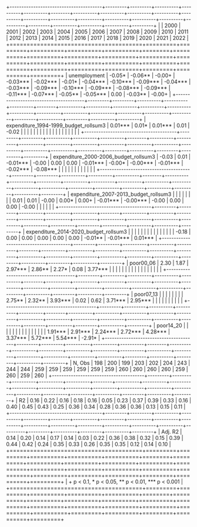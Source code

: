 
+---------------------------------------+---------+---------+----------+----------+----------+--------+----------+----------+----------+----------+----------+----------+----------+----------+----------+----------+----------+----------+---------+----------+---------+----------+---------+
|                                       | 2000    | 2001    | 2002     | 2003     | 2004     | 2005   | 2006     | 2007     | 2008     | 2009     | 2010     | 2011     | 2012     | 2013     | 2014     | 2015     | 2016     | 2017     | 2018    | 2019     | 2020    | 2021     | 2022    |
+=======================================+=========+=========+==========+==========+==========+========+==========+==========+==========+==========+==========+==========+==========+==========+==========+==========+==========+==========+=========+==========+=========+==========+=========+
| unemployment                          | -0.05*  | -0.06** | -0.00+   | -0.03*** | -0.02*** | -0.01* | -0.04*** | -0.10*** | -0.09*** | -0.04*** | -0.03*** | -0.09*** | -0.10*** | -0.09*** | -0.08*** | -0.09*** | -0.11*** | -0.07*** | -0.05** | -0.05*** | 0.00    | -0.03**  | -0.00+  |
+---------------------------------------+---------+---------+----------+----------+----------+--------+----------+----------+----------+----------+----------+----------+----------+----------+----------+----------+----------+----------+---------+----------+---------+----------+---------+
| expenditure_1994-1999_budget_rollsum3 | 0.01*** | 0.01*   | 0.01***  | 0.01     | -0.02    |        |          |          |          |          |          |          |          |          |          |          |          |          |         |          |         |          |         |
+---------------------------------------+---------+---------+----------+----------+----------+--------+----------+----------+----------+----------+----------+----------+----------+----------+----------+----------+----------+----------+---------+----------+---------+----------+---------+
| expenditure_2000-2006_budget_rollsum3 | -0.03   | 0.01    | -0.01*** | -0.00    | 0.00     | 0.00   | -0.01*** | -0.00*   | -0.00*** | -0.01*** | -0.02*** | -0.08*** |          |          |          |          |          |          |         |          |         |          |         |
+---------------------------------------+---------+---------+----------+----------+----------+--------+----------+----------+----------+----------+----------+----------+----------+----------+----------+----------+----------+----------+---------+----------+---------+----------+---------+
| expenditure_2007-2013_budget_rollsum3 |         |         |          |          |          |        |          | 0.01     | 0.01     | -0.00    | 0.00*    | 0.00+    | -0.01*** | -0.00*** | -0.00    | 0.00     | 0.00     | -0.00    |         |          |         |          |         |
+---------------------------------------+---------+---------+----------+----------+----------+--------+----------+----------+----------+----------+----------+----------+----------+----------+----------+----------+----------+----------+---------+----------+---------+----------+---------+
| expenditure_2014-2020_budget_rollsum3 |         |         |          |          |          |        |          |          |          |          |          |          |          |          | -0.18    | 0.00     | 0.00     | 0.00     | 0.00    | 0.00     | -0.01** | -0.01*** | 0.01*** |
+---------------------------------------+---------+---------+----------+----------+----------+--------+----------+----------+----------+----------+----------+----------+----------+----------+----------+----------+----------+----------+---------+----------+---------+----------+---------+
| poor00_06                             | 2.30    | 1.87    | 2.97***  | 2.86**   | 2.27*    | 0.08   | 3.77***  |          |          |          |          |          |          |          |          |          |          |          |         |          |         |          |         |
+---------------------------------------+---------+---------+----------+----------+----------+--------+----------+----------+----------+----------+----------+----------+----------+----------+----------+----------+----------+----------+---------+----------+---------+----------+---------+
| poor07_13                             |         |         |          |          |          |        |          | 2.75**   | 2.32**   | 3.93***  | 0.02     | 0.62     | 3.71***  | 2.95***  |          |          |          |          |         |          |         |          |         |
+---------------------------------------+---------+---------+----------+----------+----------+--------+----------+----------+----------+----------+----------+----------+----------+----------+----------+----------+----------+----------+---------+----------+---------+----------+---------+
| poor14_20                             |         |         |          |          |          |        |          |          |          |          |          |          |          |          | 1.91***  | 2.91***  | 2.24***  | 2.72***  | 4.28*** | 3.37***  | 5.72*** | 5.54***  | -2.91*  |
+---------------------------------------+---------+---------+----------+----------+----------+--------+----------+----------+----------+----------+----------+----------+----------+----------+----------+----------+----------+----------+---------+----------+---------+----------+---------+
| N, Obs                                | 198     | 200     | 199      | 203      | 202      | 204    | 243      | 244      | 244      | 259      | 259      | 259      | 259      | 259      | 259      | 260      | 260      | 260      | 260     | 259      | 260     | 259      | 260     |
+---------------------------------------+---------+---------+----------+----------+----------+--------+----------+----------+----------+----------+----------+----------+----------+----------+----------+----------+----------+----------+---------+----------+---------+----------+---------+
| R2                                    | 0.16    | 0.22    | 0.16     | 0.18     | 0.16     | 0.05   | 0.23     | 0.37     | 0.39     | 0.33     | 0.16     | 0.40     | 0.45     | 0.43     | 0.25     | 0.36     | 0.34     | 0.28     | 0.36    | 0.36     | 0.13    | 0.15     | 0.11    |
+---------------------------------------+---------+---------+----------+----------+----------+--------+----------+----------+----------+----------+----------+----------+----------+----------+----------+----------+----------+----------+---------+----------+---------+----------+---------+
| Adj. R2                               | 0.14    | 0.20    | 0.14     | 0.17     | 0.14     | 0.03   | 0.22     | 0.36     | 0.38     | 0.32     | 0.15     | 0.39     | 0.44     | 0.42     | 0.24     | 0.35     | 0.33     | 0.26     | 0.35    | 0.35     | 0.12    | 0.14     | 0.10    |
+=======================================+=========+=========+==========+==========+==========+========+==========+==========+==========+==========+==========+==========+==========+==========+==========+==========+==========+==========+=========+==========+=========+==========+=========+
| + p < 0.1, * p < 0.05, ** p < 0.01, *** p < 0.001                                                                                                                                                                                                                                           |
+=======================================+=========+=========+==========+==========+==========+========+==========+==========+==========+==========+==========+==========+==========+==========+==========+==========+==========+==========+=========+==========+=========+==========+=========+

